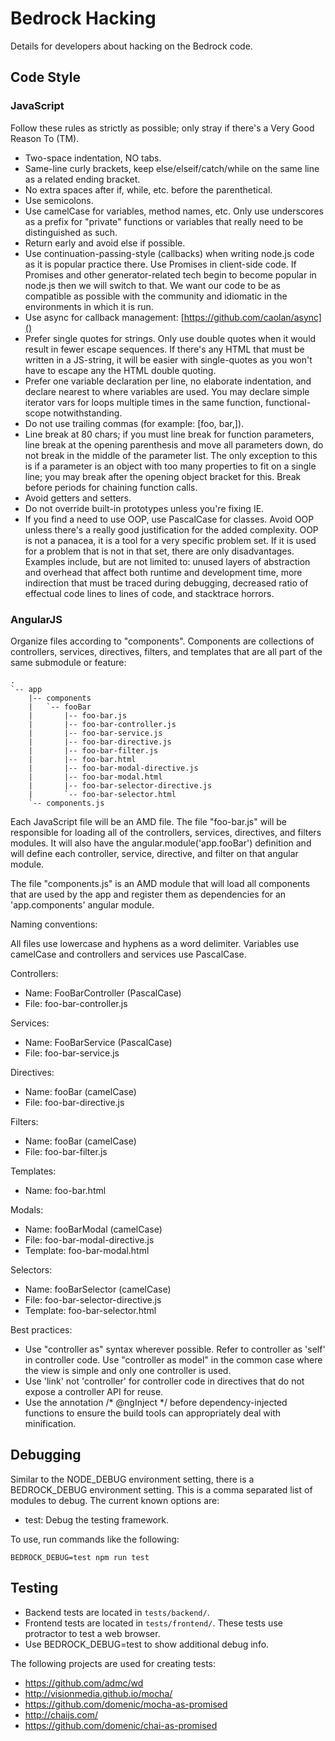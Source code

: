 # Bedrock Hacking

Details for developers about hacking on the Bedrock code.

## Code Style

### JavaScript

Follow these rules as strictly as possible; only stray if there's a Very Good
Reason To (TM).

* Two-space indentation, NO tabs.
* Same-line curly brackets, keep else/elseif/catch/while on the same line
  as a related ending bracket.
* No extra spaces after if, while, etc. before the parenthetical.
* Use semicolons.
* Use camelCase for variables, method names, etc. Only use underscores as a
  prefix for "private" functions or variables that really need to be
  distinguished as such.
* Return early and avoid else if possible.
* Use continuation-passing-style (callbacks) when writing node.js code as
  it is popular practice there. Use Promises in client-side code. If Promises
  and other generator-related tech begin to become popular in node.js then
  we will switch to that. We want our code to be as compatible as possible
  with the community and idiomatic in the environments in which it is run.
* Use async for callback management: [https://github.com/caolan/async]()
* Prefer single quotes for strings. Only use double quotes when it would
  result in fewer escape sequences. If there's any HTML that must be written
  in a JS-string, it will be easier with single-quotes as you won't have
  to escape any the HTML double quoting.
* Prefer one variable declaration per line, no elaborate indentation, and
  declare nearest to where variables are used. You may declare simple iterator
  vars for loops multiple times in the same function, functional-scope
  notwithstanding.
* Do not use trailing commas (for example: [foo, bar,]).
* Line break at 80 chars; if you must line break for function parameters, line
  break at the opening parenthesis and move all parameters down, do not
  break in the middle of the parameter list. The only exception to this is
  if a parameter is an object with too many properties to fit on a single
  line; you may break after the opening object bracket for this. Break before
  periods for chaining function calls.
* Avoid getters and setters.
* Do not override built-in prototypes unless you're fixing IE.
* If you find a need to use OOP, use PascalCase for classes. Avoid OOP unless
  there's a really good justification for the added complexity. OOP is not a
  panacea, it is a tool for a very specific problem set. If it is used for
  a problem that is not in that set, there are only disadvantages. Examples
  include, but are not limited to: unused layers of abstraction and overhead
  that affect both runtime and development time, more indirection that must
  be traced during debugging, decreased ratio of effectual code lines to lines
  of code, and stacktrace horrors.

### AngularJS

Organize files according to "components". Components are collections of
controllers, services, directives, filters, and templates that are all
part of the same submodule or feature:

    .
    `-- app
        |-- components
        |   `-- fooBar
        |       |-- foo-bar.js
        |       |-- foo-bar-controller.js
        |       |-- foo-bar-service.js
        |       |-- foo-bar-directive.js
        |       |-- foo-bar-filter.js
        |       |-- foo-bar.html
        |       |-- foo-bar-modal-directive.js
        |       |-- foo-bar-modal.html
        |       |-- foo-bar-selector-directive.js
        |       `-- foo-bar-selector.html
        `-- components.js

Each JavaScript file will be an AMD file. The file "foo-bar.js" will be
responsible for loading all of the controllers, services, directives, and
filters modules. It will also have the angular.module('app.fooBar') definition
and will define each controller, service, directive, and filter on that
angular module.

The file "components.js" is an AMD module that will load all components
that are used by the app and register them as dependencies for an
'app.components' angular module.

Naming conventions:

All files use lowercase and hyphens as a word delimiter. Variables use
camelCase and controllers and services use PascalCase.

Controllers:

* Name: FooBarController (PascalCase)
* File: foo-bar-controller.js

Services:

* Name: FooBarService (PascalCase)
* File: foo-bar-service.js

Directives:

* Name: fooBar (camelCase)
* File: foo-bar-directive.js

Filters:

* Name: fooBar (camelCase)
* File: foo-bar-filter.js

Templates:

* Name: foo-bar.html

Modals:

* Name: fooBarModal (camelCase)
* File: foo-bar-modal-directive.js
* Template: foo-bar-modal.html

Selectors:

* Name: fooBarSelector (camelCase)
* File: foo-bar-selector-directive.js
* Template: foo-bar-selector.html

Best practices:

* Use "controller as" syntax wherever possible. Refer to controller as
  'self' in controller code. Use "controller as model" in the common
  case where the view is simple and only one controller is used.
* Use 'link' not 'controller' for controller code in directives that
  do not expose a controller API for reuse.
* Use the annotation /* @ngInject */ before dependency-injected functions
  to ensure the build tools can appropriately deal with minification.

## Debugging

Similar to the NODE_DEBUG environment setting, there is a BEDROCK_DEBUG
environment setting. This is a comma separated list of modules to debug. The
current known options are:

* test: Debug the testing framework.

To use, run commands like the following:

    BEDROCK_DEBUG=test npm run test

## Testing

* Backend tests are located in `tests/backend/`.
* Frontend tests are located in `tests/frontend/`. These tests use
  protractor to test a web browser.
* Use BEDROCK_DEBUG=test to show additional debug info.

The following projects are used for creating tests:

* https://github.com/admc/wd
* http://visionmedia.github.io/mocha/
* https://github.com/domenic/mocha-as-promised
* http://chaijs.com/
* https://github.com/domenic/chai-as-promised
